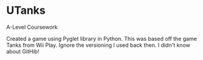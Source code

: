 # UTanks
A-Level Coursework

Created a game using Pyglet library in Python. This was based off the game Tanks from Wii Play.
Ignore the versioning I used back then. I didn't know about GitHib!
